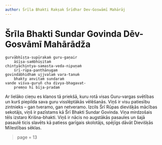 ```yaml
---
author: Śrīla Bhakti Rakṣak Śrīdhar Dev-Goswāmī Mahārāj
---
```


# Šrīla Bhakti Sundar Govinda Dēv-Gosvāmī Mahārādža

    gurvābhīṣṭa-supūrakaṁ guru-gaṇair
        āśīṣa-saṁbhūṣitaṁ
    chintyāchintya-samasta-veda-nipuṇaṁ
        śrī-rūpa-panthānugam
    govindābhidham ujjvalaṁ vara-tanuṁ
        bhakty anvitaṁ sundaraṁ
    vande viśva-guruñ cha divya-bhagavat-
        premṇo hi bīja-pradam

Ar lielāko cieņu es klanos tā priekšā, kuru rotā visas Guru-vargas svētības un kurš piepilda sava guru visslēptākās vēlēšanās. Viņš ir visu patiesību zintnieks – gan tveramo, gan netveramo. Izcils Šrī Rūpas dievišķās mācības sekotājs, viņš ir pazīstams kā Šrī Bhakti Sundar Govinda. Viņa mirdzošais tēls izstaro Krišna-bhakti. Viņš ir nācis no augstākās pasaules un šajā pasaulē ticis slavēts kā patiess garīgais skolotājs, spējīgs dāvāt Dievišķās Mīlestības sēklas. 


> page = 13
